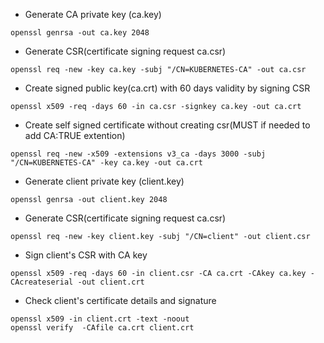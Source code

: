 - Generate CA private key (ca.key)
```
openssl genrsa -out ca.key 2048
```
- Generate CSR(certificate signing request ca.csr)
```
openssl req -new -key ca.key -subj "/CN=KUBERNETES-CA" -out ca.csr
```
- Create signed public key(ca.crt) with 60 days validity by signing CSR 
```
openssl x509 -req -days 60 -in ca.csr -signkey ca.key -out ca.crt 
```
- Create self signed certificate without creating csr(MUST if needed to add CA:TRUE extention)
```
openssl req -new -x509 -extensions v3_ca -days 3000 -subj "/CN=KUBERNETES-CA" -key ca.key -out ca.crt
```

- Generate client private key (client.key)
```
openssl genrsa -out client.key 2048
```
- Generate CSR(certificate signing request ca.csr)
```
openssl req -new -key client.key -subj "/CN=client" -out client.csr
```

- Sign client's CSR with CA key
```
openssl x509 -req -days 60 -in client.csr -CA ca.crt -CAkey ca.key -CAcreateserial -out client.crt
```

- Check client's certificate details and signature
```
openssl x509 -in client.crt -text -noout
openssl verify  -CAfile ca.crt client.crt 
```